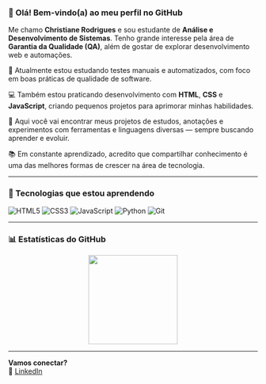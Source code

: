 ### 👋 Olá! Bem-vindo(a) ao meu perfil no GitHub

Me chamo **Christiane Rodrigues** e sou estudante de **Análise e Desenvolvimento de Sistemas**. Tenho grande interesse pela área de **Garantia da Qualidade (QA)**, além de gostar de explorar desenvolvimento web e automações.

🧪 Atualmente estou estudando testes manuais e automatizados, com foco em boas práticas de qualidade de software.

💻 Também estou praticando desenvolvimento com **HTML**, **CSS** e **JavaScript**, criando pequenos projetos para aprimorar minhas habilidades.

📌 Aqui você vai encontrar meus projetos de estudos, anotações e experimentos com ferramentas e linguagens diversas — sempre buscando aprender e evoluir.

📚 Em constante aprendizado, acredito que compartilhar conhecimento é uma das melhores formas de crescer na área de tecnologia.

---

### 🚀 Tecnologias que estou aprendendo

![HTML5](https://img.shields.io/badge/HTML5-E34F26?style=for-the-badge&logo=html5&logoColor=white)
![CSS3](https://img.shields.io/badge/CSS3-1572B6?style=for-the-badge&logo=css3&logoColor=white)
![JavaScript](https://img.shields.io/badge/JavaScript-F7DF1E?style=for-the-badge&logo=javascript&logoColor=black)
![Python](https://img.shields.io/badge/Python-3776AB?style=for-the-badge&logo=python&logoColor=white)
![Git](https://img.shields.io/badge/Git-F05032?style=for-the-badge&logo=git&logoColor=white)

---

### 📊 Estatísticas do GitHub

<div align="center">
  <img height="180em" src="https://github-readme-stats.vercel.app/api?username=Chris-CRA&show_icons=true&theme=default" />
</div>

---

**Vamos conectar?**  
🔗 [LinkedIn](https://www.linkedin.com/in/christiane-rodrigues/)

